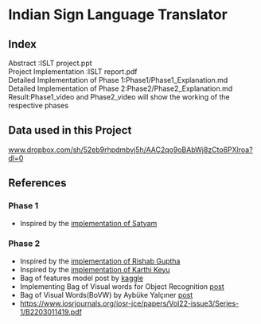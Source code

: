 # Indian Sign Language Translator
## Index
Abstract 		:ISLT project.ppt <br>
Project Implementation  :ISLT report.pdf <br>
Detailed Implementation of Phase 1:Phase1/Phase1_Explanation.md <br>
Detailed Implementation of Phase 2:Phase2/Phase2_Explanation.md <br>
Result:Phase1_video and Phase2_video will show the working of the respective phases 

## Data used in this Project
www.dropbox.com/sh/52eb9rhpdmbvj5h/AAC2qo9oBAbWj8zCto6PXlroa?dl=0

## References
### Phase 1
- Inspired by the [implementation of Satyam](https://github.com/satyam9090/Automatic-Indian-Sign-Language-Translator-ISL)
### Phase 2
- Inspired by the [implementation of Rishab Guptha](https://github.com/imRishabhGupta/Indian-Sign-Language-Recognition)
- Inspired by the [implementation of Karthi Keyu](https://github.com/Karthikeyu/Indian-sign-language-recognition)
- Bag of features model post by [kaggle](https://www.kaggle.com/pierre54/bag-of-words-model-with-sift-descriptors)
- Implementing Bag of Visual words for Object Recognition [post](https://kushalvyas.github.io/BOV.html)
- Bag of Visual Words(BoVW) by Aybüke Yalçıner [post](https://medium.com/@aybukeyalcinerr/bag-of-visual-words-bovw-db9500331b2f)
- https://www.iosrjournals.org/iosr-jce/papers/Vol22-issue3/Series-1/B2203011419.pdf
